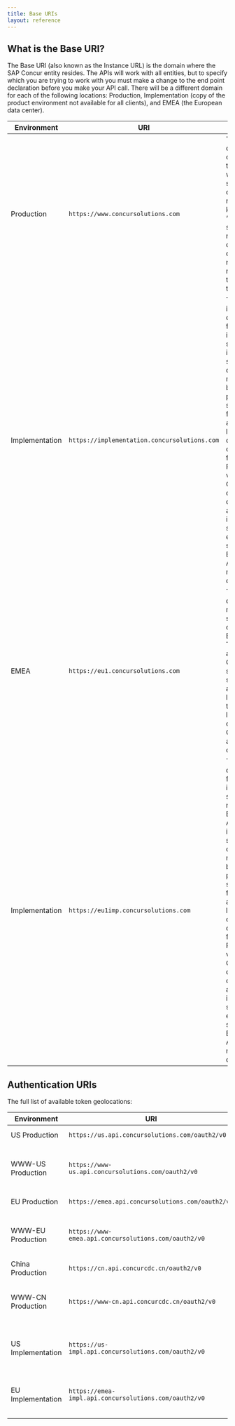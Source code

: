 ```yaml
---
title: Base URIs
layout: reference
---
```


## What is the Base URI?

The Base URI (also known as the Instance URL) is the domain where the SAP Concur entity resides. The APIs will work with all entities, but to specify which you are trying to work with you must make a change to the end point declaration before you make your API call. There will be a different domain for each of the following locations: Production, Implementation (copy of the product environment not available for all clients), and EMEA (the European data center).

|Environment |URI |Description |
|-----|-----|------|
|Production|`https://www.concursolutions.com`|The production domain is the only domain that is shared with another site. The developer resources known as “Sandbox sites” also reside on this domain. These domains do not share resources, only the domain they reside at.|
|Implementation|`https://implementation.concursolutions.com`|The implementation domain is used for the implementation sites. An implementation site is a copy of SAP Concur made from a backup of your production site. This feature is only available for a limited amount of time, and is only available for the Premium version of SAP Concur. You do have the option to have a full-time implementation site established, see your Client Executive or Account manager for details.|
|EMEA|`https://eu1.concursolutions.com`|The eu1 domain is reserved strictly for clients on the EMEA platform. This platform allows SAP Concur to host sites on servers that are physically located closer to a client’s location than other SAP Concur approved data centers.|
|Implementation|`https://eu1imp.concursolutions.com`|The eu1imp domain is used for the implementation sites that reside on the EMEA platform. An implementation site is a copy of SAP Concur made from a backup of your production site. This feature is only available for a limited amount of time, and is only available for the Premium version of SAP Concur. You do have the option to have a full-time implementation site established, see your Client Executive or Account manager for details.|

## Authentication URIs

The full list of available token geolocations:

|Environment |URI |Description|
|-----|------|------|
|US Production|`https://us.api.concursolutions.com/oauth2/v0`|Default for all API calls.|
|WWW-US Production|`https://www-us.api.concursolutions.com/oauth2/v0`|Used by browsers during Authorization Code grant.|
|EU Production|`https://emea.api.concursolutions.com/oauth2/v0`|Default for all API calls.|
|WWW-EU Production|`https://www-emea.api.concursolutions.com/oauth2/v0`|Used by browsers during Authorization Code grant.|
|China Production|`https://cn.api.concurcdc.cn/oauth2/v0`|Default for all API calls.|
|WWW-CN Production|`https://www-cn.api.concurcdc.cn/oauth2/v0`|Used by browsers during Authorization Code grant.|
|US Implementation|`https://us-impl.api.concursolutions.com/oauth2/v0`|For customers who have Implementation servers in the US.|
|EU Implementation|`https://emea-impl.api.concursolutions.com/oauth2/v0`|For customers who have Implementation servers in the EU.|
